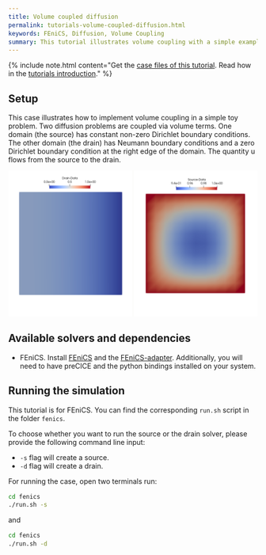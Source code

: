 ```yaml
---
title: Volume coupled diffusion
permalink: tutorials-volume-coupled-diffusion.html
keywords: FEniCS, Diffusion, Volume Coupling
summary: This tutorial illustrates volume coupling with a simple example.
---
```


{% include note.html content="Get the [case files of this tutorial](https://github.com/precice/tutorials/tree/master/volume-coupled-diffusion). Read how in the [tutorials introduction](https://www.precice.org/tutorials.html)." %}

## Setup

This case illustrates how to implement volume coupling in a simple toy problem. Two diffusion problems are coupled via volume terms. One domain (the source) has constant non-zero Dirichlet boundary conditions. The other domain (the drain) has Neumann boundary conditions and a zero Dirichlet boundary condition at the right edge of the domain. The quantity u flows from the source to the drain.

![Case setup of volume-coupled-diffusion case](images/tutorials-volume-coupled-diffusion-setup.png)

## Available solvers and dependencies

* FEniCS. Install [FEniCS](https://fenicsproject.org/download/) and the [FEniCS-adapter](https://github.com/precice/fenics-adapter). Additionally, you will need to have preCICE and the python bindings installed on your system.

## Running the simulation

This tutorial is for FEniCS. You can find the corresponding `run.sh` script in the folder `fenics`.

To choose whether you want to run the source or the drain solver, please provide the following command line input:

* `-s` flag will create a source.
* `-d` flag will create a drain.

For running the case, open two terminals run:

```bash
cd fenics
./run.sh -s
```

and

```bash
cd fenics
./run.sh -d
```
